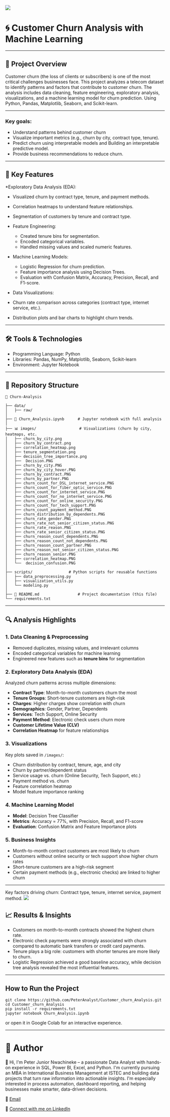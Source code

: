 ![](images/decision_confusion.PNG)
# 🌀 Customer Churn Analysis with Machine Learning
---
## 📌 Project Overview
Customer churn (the loss of clients or subscribers) is one of the most critical challenges businesses face. This project analyzes a telecom dataset to identify patterns and factors that contribute to customer churn. The analysis includes data cleaning, feature engineering, exploratory analysis, visualizations, and a machine learning model for churn prediction. Using Python, Pandas, Matplotlib, Seaborn, and Scikit-learn.

---
### Key goals:
* Understand patterns behind customer churn
* Visualize important metrics (e.g., churn by city, contract type, tenure).
* Predict churn using interpretable models and Building an interpretable predictive model.
* Provide business recommendations to reduce churn.
---

## 🔑 Key Features

*Exploratory Data Analysis (EDA):
  * Visualized churn by contract type, tenure, and payment methods.
  * Correlation heatmaps to understand feature relationships.
  * Segmentation of customers by tenure and contract type.

* Feature Engineering:
  * Created tenure bins for segmentation.
  * Encoded categorical variables.
  * Handled missing values and scaled numeric features.

* Machine Learning Models:
  * Logistic Regression for churn prediction.
  * Feature importance analysis using Decision Trees.
  * Evaluation with Confusion Matrix, Accuracy, Precision, Recall, and F1-score.

* Data Visualizations:
 * Churn rate comparison across categories (contract type, internet service, etc.).
 * Distribution plots and bar charts to highlight churn trends.
---
## 🛠️ Tools & Technologies
* Programming Language: Python
* Libraries: Pandas, NumPy, Matplotlib, Seaborn, Scikit-learn
* Environment: Jupyter Notebook
---
## 📂 Repository Structure
  
```
📁 Churn-Analysis

├── data/  
│   ├── raw/                
│
├── 📄 Churn_Analysis.ipynb      # Jupyter notebook with full analysis 
│
├── 📊 images/                   # Visualizations (churn by city, heatmaps, etc.
│   ├── churn_by_city.png  
│   ├── churn_by_contract.png  
│   ├── correlation_heatmap.png  
│   ├── tenure_segmentation.png  
│   ├── decision_tree_importance.png  
│   ├──  Decision.PNG
│   ├── churn_by_city.PNG
│   ├── churn_by_city_hover.PNG
│   ├── churn_by_contract.PNG
│   ├── churn_by_partner.PNG
│   ├── churn_count_for_DSL_internet_service.PNG
│   ├── churn_count_for_fiber_optic_service.PNG
│   ├── churn_count_for_internet_service.PNG
│   ├── churn_count_for_no_internet_service.PNG
│   ├── churn_count_for_online_security.PNG
│   ├── churn_count_for_tech_support.PNG
│   ├── churn_count_payment_method.PNG
│   ├── churn_distribution_by_dependents.PNG
│   ├── churn_rate_gender.PNG
│   ├── churn_rate_not_senior_citizen_status.PNG
│   ├── churn_rate_reason.PNG
│   ├── churn_rate_senior_citizen_status.PNG
│   ├── churn_reason_count_dependents.PNG
│   ├── churn_reason_count_not_dependents.PNG
│   ├── churn_reason_count_partner.PNG
│   ├── churn_reason_not_senior_citizen_status.PNG
│   ├── churn_reason_senior.PNG
│   ├── correlation_heatmap.PNG
│   └──  decision_confusion.PNG
│
├── scripts/                # Python scripts for reusable functions  
│   ├── data_preprocessing.py  
│   ├── visualization_utils.py  
│   └── modeling.py  
│
├── 📄 README.md                 # Project documentation (this file) 
└── requirements.txt  
```
---
## 🔍 Analysis Highlights
### 1. Data Cleaning & Preprocessing
- Removed duplicates, missing values, and irrelevant columns
- Encoded categorical variables for machine learning
- Engineered new features such as **tenure bins** for segmentation

### 2. Exploratory Data Analysis (EDA)
Analyzed churn patterns across multiple dimensions:
- **Contract Type**: Month-to-month customers churn the most
- **Tenure Groups**: Short-tenure customers are high-risk
- **Charges**: Higher charges show correlation with churn
- **Demographics**: Gender, Partner, Dependents
- **Services**: Tech Support, Online Security
- **Payment Method**: Electronic check users churn more
- **Customer Lifetime Value (CLV)**
- **Correlation Heatmap** for feature relationships

### 3. Visualizations
Key plots saved in `/images/`:
- Churn distribution by contract, tenure, age, and city
- Churn by partner/dependent status
- Service usage vs. churn (Online Security, Tech Support, etc.)
- Payment method vs. churn
- Feature correlation heatmap
- Model feature importance ranking

### 4. Machine Learning Model
- **Model**: Decision Tree Classifier  
- **Metrics**: Accuracy = 77%, with Precision, Recall, and F1-score  
- **Evaluation**: Confusion Matrix and Feature Importance plots

### 5. Business Insights
- Month-to-month contract customers are most likely to churn  
- Customers without online security or tech support show higher churn rates  
- Short-tenure customers are a high-risk segment  
- Certain payment methods (e.g., electronic checks) are linked to higher churn  

---
Key factors driving churn: Contract type, tenure, internet service, payment method.
![](images/Decision.PNG)
## 📈 Results & Insights
* Customers on month-to-month contracts showed the highest churn rate.
* Electronic check payments were strongly associated with churn compared to automatic bank transfers or credit card payments.
* Tenure plays a big role: customers with shorter tenures are more likely to churn.
* Logistic Regression achieved a good baseline accuracy, while decision tree analysis revealed the most influential features.
---
 ## How to Run the Project
```
git clone https://github.com/PeterAnalyst/Customer_churn_Analysis.git
cd Customer_churn_Analysis
pip install -r requirements.txt
jupyter notebook Churn_Analysis.ipynb
```
or open it in Google Colab for an interactive experience.
 
---
# 👤 Author
👋 Hi, I'm Peter Junior Nwachineke – a passionate Data Analyst with hands-on experience in SQL, Power BI, Excel, and Python. I'm currently pursuing an MBA in International Business Management at ISTEC and building data projects that turn raw information into actionable insights. I'm especially interested in process automation, dashboard reporting, and helping businesses make smarter, data-driven decisions.

📧 [Email](peter.j.nwachineke@gmail.com)

🔗 [Connect with me on LinkedIn](https://www.linkedin.com/in/peter-j-nwachineke-819291247/)
